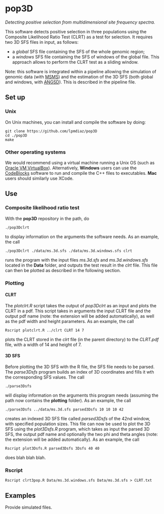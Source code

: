 # pop3D
*Detecting positive selection from multidimensional site frequency spectra.*  
  
This software detects positive selection in three populations using the Composite Likelihood Ratio Test (CLRT) as a test for selection. It requires two 3D SFS files in input, as follows:

+ a *global* SFS file containing the SFS of the whole genomic region;
+ a *windows* SFS file containing the SFS of windows of the global file. This approach allows to perform the CLRT test as a sliding window.

Note: this software is integrated within a pipeline allowing the simulation of genomic data (with [MSMS](http://www.mabs.at/ewing/msms/index.shtml)) and the estimation of the 3D SFS (both global and windows, with [ANGSD](http://www.popgen.dk/angsd/index.php/ANGSD)). This is described in the pipeline file.
  

## Set up

### Unix

On Unix machines, you can install and compile the software by doing:

	git clone https://github.com/lpmdiaz/pop3D
	cd ./pop3D
	make

### Other operating systems

We would recommend using a virtual machine running a Unix OS (such as [Oracle VM VirtualBox](https://www.virtualbox.org/)). Alternatively, **Windows** users can use the [CodeBlocks](http://www.codeblocks.org/) software to run and compile the C++ files to executables. **Mac** users should similarly use XCode.
  

## Use

### Composite likelihood ratio test

With the **pop3D** repository in the path, do

	./pop3Dclrt

to display information on the arguments the software needs. As an example, the call

	./pop3Dclrt ./data/ms.3d.sfs ./data/ms.3d.windows.sfs clrt

runs the program with the input files *ms.3d.sfs* and *ms.3d.windows.sfs* located in the **Data** folder, and outputs the test result in the *clrt* file. This file can then be plotted as described in the following section.


### Plotting

#### CLRT

The *plotclrt.R* script takes the output of *pop3Dclrt* as an input and plots the CLRT in a pdf. This script takes in arguments the input CLRT file and the output pdf name (note: the extension will be added automatically), as well as the pdf width and height parameters. As an example, the call

	Rscript plotclrt.R ../clrt CLRT 14 7

plots the CLRT stored in the *clrt* file (in the parent directory) to the *CLRT.pdf* file, with a width of 14 and height of 7.

#### 3D SFS

Before plotting the 3D SFS with the R file, the SFS file needs to be parsed. The *parse3Dsfs* program builds an index of 3D coordinates and fills it wth the corresponding SFS values. The call

	./parse3Dsfs

will display information on the arguments this program needs (assuming the path now contains the **plotting** folder). As an example, the call

	./parse3Dsfs ../data/ms.3d.sfs parsed3Dsfs 10 10 10 42

creates an indexed 3D SFS file called *parsed3Dsfs* of the 42nd window, with specified population sizes. This file can now be used to plot the 3D SFS using the *plot3Dsfs.R* program, which takes as input the parsed 3D SFS, the output pdf name and optionally the two phi and theta angles (note: the extension will be added automatically). As an example, the call

	Rscript plot3Dsfs.R parsed3Dsfs 3Dsfs 40 40

does blah blah blah.
  

### Rscript

	Rscript clrt3pop.R Data/ms.3d.windows.sfs Data/ms.3d.sfs > CLRT.txt
  


## Examples

Provide simulated files.






